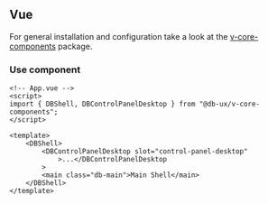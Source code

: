 ## Vue

For general installation and configuration take a look at the [v-core-components](https://www.npmjs.com/package/@db-ux/v-core-components) package.

### Use component

```vue App.vue
<!-- App.vue -->
<script>
import { DBShell, DBControlPanelDesktop } from "@db-ux/v-core-components";
</script>

<template>
	<DBShell>
		<DBControlPanelDesktop slot="control-panel-desktop"
			>...</DBControlPanelDesktop
		>
		<main class="db-main">Main Shell</main>
	</DBShell>
</template>
```
